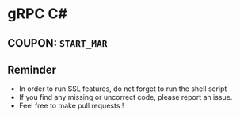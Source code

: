 # gRPC C#

## COUPON: `START_MAR`

## Reminder

- In order to run SSL features, do not forget to run the shell script
- If you find any missing or uncorrect code, please report an issue.
- Feel free to make pull requests !
